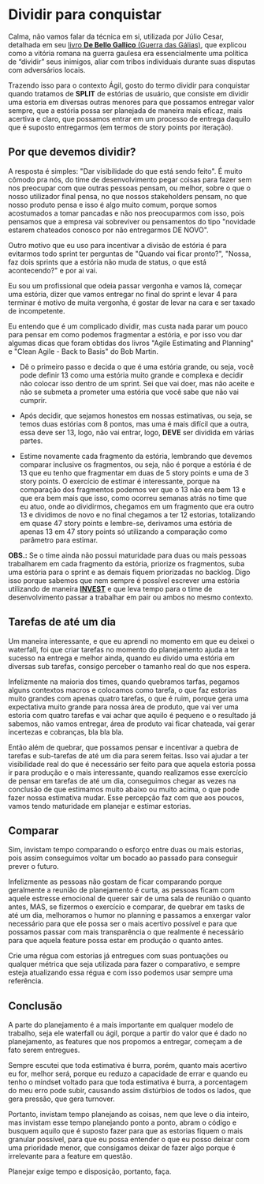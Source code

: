 # Dividir para conquistar

Calma, não vamos falar da técnica em si, utilizada por Júlio Cesar, detalhada em seu [livro **De Bello Gallico** (Guerra das Gálias)](shorturl.at/fkyKT), que explicou como a vitória romana na guerra gaulesa era essencialmente uma política de “dividir” seus inimigos, aliar com tribos individuais durante suas disputas com adversários locais. 

Trazendo isso para o contexto Ágil, gosto do termo dividir para conquistar quando tratamos de **SPLIT** de estórias de usuário, que consiste em dividir uma estoria em diversas outras menores para que possamos entregar valor sempre, que a estória possa ser planejada de maneira mais eficaz, mais acertiva e claro, que possamos entrar em um processo de entrega daquilo que é suposto entregarmos (em termos de story points por iteração).

## Por que devemos dividir?

A resposta é simples: "Dar visibilidade do que está sendo feito". É muito cômodo pra nós, do time de desenvolvimento pegar coisas para fazer sem nos preocupar com que outras pessoas pensam, ou melhor, sobre o que o nosso utilizador final pensa, no que nossos stakeholders pensam, no que nosso produto pensa e isso é algo muito comum, porque somos acostumados a tomar pancadas e não nos preocuparmos com isso, pois pensamos que a empresa vai sobreviver ou pensamentos do tipo "novidade estarem chateados conosco por não entregarmos DE NOVO". 

Outro motivo que eu uso para incentivar a divisão de estória é para evitarmos todo sprint ter perguntas de "Quando vai ficar pronto?", "Nossa, faz dois sprints que a estória não muda de status, o que está acontecendo?" e por ai vai.

Eu sou um profissional que odeia passar vergonha e vamos lá, começar uma estória, dizer que vamos entregar no final do sprint e levar 4 para terminar é motivo de muita vergonha, é gostar de levar na cara e ser taxado de incompetente.

Eu entendo que é um complicado dividir, mas custa nada parar um pouco para pensar em como podemos fragmentar a estória, e por isso vou dar algumas dicas que foram obtidas dos livros "Agile Estimating and Planning" e "Clean Agile - Back to Basis" do Bob Martin. 

- Dê o primeiro passo e decida o que é uma estória grande, ou seja, você pode definir 13 como uma estória muito grande e complexa e decidir não colocar isso dentro de um sprint.
Sei que vai doer, mas não aceite e não se submeta a prometer uma estória que você sabe que não vai cumprir.

- Após decidir, que sejamos honestos em nossas estimativas, ou seja, se temos duas estórias com 8 pontos, mas uma é mais difícil que a outra, essa deve ser 13, logo, não vai entrar, logo, **DEVE** ser dividida em várias partes.

- Estime novamente cada fragmento da estória, lembrando que devemos comparar inclusive os fragmentos, ou seja, não é porque a estória é de 13 que eu tenho que fragmentar em duas de 5 story points e uma de 3 story points. 
O exercício de estimar é interessante, porque na comparação dos fragmentos podemos ver que o 13 não era bem 13 e que era bem mais que isso, como ocorreu semanas atrás no time que eu atuo, onde ao dividirmos, chegamos em um fragmento que era outro 13 e dividimos de novo e no final chegamos a ter 12 estorias, totalizando em quase 47 story points e lembre-se, derivamos uma estória de apenas 13 em 47 story points só utilizando a comparação como parâmetro para estimar.

**OBS.:** Se o time ainda não possui maturidade para duas ou mais pessoas trabalharem em cada fragmento da estória, priorize os fragmentos, suba uma estória para o sprint e as demais fiquem priorizadas no backlog. Digo isso porque sabemos que nem sempre é possível escrever uma estória utilizando de maneira [**INVEST**](https://bit.ly/2seGEMl) e que leva tempo para o time de desenvolvimento passar a trabalhar em pair ou ambos no mesmo contexto. 

## Tarefas de até um dia

Um maneira interessante, e que eu aprendi no momento em que eu deixei o waterfall, foi que criar tarefas no momento do planejamento ajuda a ter sucesso na entrega e melhor ainda, quando eu divido uma estória em diversas sub tarefas, consigo perceber o tamanho real do que nos espera. 

Infelizmente na maioria dos times, quando quebramos tarfas, pegamos alguns contextos macros e colocamos como tarefa, o que faz estorias muito grandes com apenas quatro tarefas, o que é ruim, porque gera uma expectativa muito grande para nossa área de produto, que vai ver uma estoria com quatro tarefas e vai achar que aquilo é pequeno e o resultado já sabemos, não vamos entregar, área de produto vai ficar chateada, vai gerar incertezas e cobranças, bla bla bla.

Então além de quebrar, que possamos pensar e incentivar a quebra de tarefas e sub-tarefas de até um dia para serem feitas. Isso vai ajudar a ter visibilidade real do que é necessário ser feito para que aquela estoria possa ir para produção e o mais interessante, quando realizamos esse exercício de pensar em tarefas de até um dia, conseguimos chegar as vezes na conclusão de que estimamos muito abaixo ou muito acima, o que pode fazer nossa estimativa mudar. Esse percepção faz com que aos poucos, vamos tendo maturidade em planejar e estimar estorias.

## Comparar

Sim, invistam tempo comparando o esforço entre duas ou mais estorias, pois assim conseguimos voltar um bocado ao passado para conseguir prever o futuro.

Infelizmente as pessoas não gostam de ficar comparando porque geralmente a reunião de planejamento é curta, as pessoas ficam com aquele estresse emocional de querer sair de uma sala de reunião o quanto antes, MAS, se fizermos o exercício e comparar, de quebrar em tasks de até um dia, melhoramos o humor no planning e passamos a enxergar valor necessário para que ele possa ser o mais acertivo possível e para que possamos passar com mais transparência o que realmente é necessário para que aquela feature possa estar em produção o quanto antes.

Crie uma régua com estorias já entregues com suas pontuações ou qualquer métrica que seja utilizada para fazer o comparativo, e sempre esteja atualizando essa régua e com isso podemos usar sempre uma referência.

## Conclusão

A parte do planejamento é a mais importante em qualquer modelo de trabalho, seja ele waterfall ou ágil, porque a partir do valor que é dado no planejamento, as features que nos propomos a entregar, começam a de fato serem entregues. 

Sempre escutei que toda estimativa é burra, porém, quanto mais acertivo eu for, melhor será, porque eu reduzo a capacidade de errar e quando eu tenho o mindset voltado para que toda estimativa é burra, a porcentagem do meu erro pode subir, causando assim distúrbios de todos os lados, que gera pressão, que gera turnover.

Portanto, invistam tempo planejando as coisas, nem que leve o dia inteiro, mas invistam esse tempo planejando ponto a ponto, abram o código e busquem aquilo que é suposto fazer para que as estorias fiquem o mais granular possível, para que eu possa entender o que eu posso deixar com uma prioridade menor, que consigamos deixar de fazer algo porque é irrelevante para a feature em questão. 

Planejar exige tempo e disposição, portanto, faça.